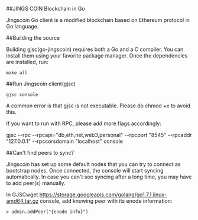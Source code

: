 ##JINGS COIN Blockchain in Go

Jingscoin Go client is a modified blockchain based on Ethereum protocol in Go language.

##Building the source

Building gjsc(go-jingscoin) requires both a Go and a C compiler. You can install them using your favorite package manager. Once the dependencies are installed, run:

`make all`

##Run Jingscoin client(gjsc)

`gjsc console`

A common error is that gjsc is not executable. Please do chmod +x <path-to-gjc> to avoid this.

If you want to run with RPC, please add more flags accordingly:

gjsc --rpc --rpcapi="db,eth,net,web3,personal" --rpcport "8545" --rpcaddr "127.0.0.1" --rpccorsdomain "localhost" console



##Can't find peers to sync?

Jingscoin has set up some default nodes that you can try to connect as bootstrap nodes. Once connected, the console will start syncing automatically. In case you can't see syncing after a long time, you may have to add peer(s) manually.

In GJSCwget https://storage.googleapis.com/golang/go1.7.1.linux-amd64.tar.gz console, add knowing peer with its enode information:

`> admin.addPeer("{enode info}")`